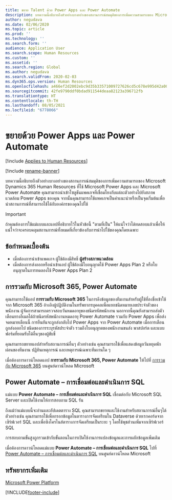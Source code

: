 ```yaml
---
title: ขยาย Talent ด้วย Power Apps และ Power Automate
description: บทความนี้อธิบายถึงตัวอย่างบางอย่างของสถานการณ์สมมุติของการเพิ่มความสามารถของ Microsoft Dynamics 365 Human Resources ที่ใช้ Microsoft Power Apps และ Microsoft Power Automate
author: negudava
ms.date: 02/06/2020
ms.topic: article
ms.prod: ''
ms.technology: ''
ms.search.form: ''
audience: Application User
ms.search.scope: Human Resources
ms.custom: ''
ms.assetid: ''
ms.search.region: Global
ms.author: negudava
ms.search.validFrom: 2020-02-03
ms.dyn365.ops.version: Human Resources
ms.openlocfilehash: a466ef2d2002ebc9d35b33571009727626cd5c678e995d42a00dbe64a2806729
ms.sourcegitcommit: 42fe9790ddf0bdad911544deaa82123a396712fb
ms.translationtype: HT
ms.contentlocale: th-TH
ms.lasthandoff: 08/05/2021
ms.locfileid: "6778066"
---
```

# <a name="extend-with-power-apps-and-power-automate"></a>ขยายด้วย Power Apps และ Power Automate

[!include [Applies to Human Resources](../includes/applies-to-hr.md)]

[!include [rename-banner](~/includes/cc-data-platform-banner.md)]

บทความนี้อธิบายถึงตัวอย่างบางอย่างของสถานการณ์สมมุติของการเพิ่มความสามารถของ Microsoft Dynamics 365 Human Resources ที่ใช้ Microsoft Power Apps และ Microsoft Power Automate คุณสามารถนำเข้าโซลูชันแพคเกจที่เชื่อมโยงกับแต่ละตัวอย่างไปยังสภาพแวดล้อม Power Apps ของคุณ จากนั้นคุณสามารถใช้แพคเกจเป็นคำแนะนำหรือเป็นจุดเริ่มต้นเพื่อนำสถานการณ์ที่สามารถใช้ได้กับองค์กรของคุณไปใช้

> [!IMPORTANT]
> ถ้าคุณต้องการใช้แม่แบบและแอปที่อธิบายไว้ในหัวข้อนี้ "ตามที่เป็น" ให้แน่ใจว่าได้ทดสอบแล้วเพื่อให้แน่ใจว่าจะครอบคลุมสถานการณ์ทั้งหมดที่เกี่ยวข้องกับการนำไปใช้ของคุณโดยเฉพาะ

## <a name="prerequisites"></a>ข้อกำหนดเบื้องต้น

- เมื่อต้องการนำเข้าแพคเกจ ผู้ใช้ต้องมีสิทธิ์ **ผู้สร้างสภาพแวดล้อม**
- เมื่อต้องการส่งออกหรือนำเข้าแอป ผู้ใช้ต้องมีใบอนุญาตใช้ Power Apps Plan 2 หรือใบอนุญาตในการทดลองใช้ Power Apps Plan 2

## <a name="integration-with-microsoft-365-power-automate"></a>การรวมกับ Microsoft 365, Power Automate

คุณสามารถใช้แอป **การรวมกับ Microsoft 365** ในการดึงข้อมูลของทีมงานสำหรับผู้ใช้ที่ลงชื่อเข้าใช้จาก Microsoft 365 อ้างอิงผู้ปฏิบัติงานในทรัพยากรบุคคลเพื่อแยกชนิดหมายเลขประจำตัวของพนักงาน ผู้จัดการสามารถตรวจสอบวันหมดอายุของชนิดรหัสพนักงาน นอกจากนี้คุณยังสามารถส่งตัวเตือนทางอีเมลได้ถ้าชนิดรหัสพนักงานหมดอายุ Power Automate รวมกับ Power Apps เพื่อส่งจดหมายเตือนนี้ การยืนยันจะถูกส่งกลับไป Power Apps จาก Power Automate เมื่อการเตือนถูกส่งออกไป ชนิดของการระบุรหัสประจำตัว รวมถึงใบอนุญาตของพนักงานขนส่ง พาสปอร์ต และแบบฟอร์มที่ยอมรับได้อื่นๆของผู้ขับขี่

คุณสามารถขยายแอปสำหรับสถานการณ์อื่นๆ ตัวอย่างเช่น คุณสามารถใช้เพื่อแสดงข้อมูลวันหยุดพักผ่อนของทีมงาน ปฏิทินเหตุการณ์ และเหตุการณ์เฉพาะทีมงานใด ๆ

เมื่อต้องการดาวน์โหลดแอป **การรวมกับ Microsoft 365, Power Automate** ให้ไปที่ [การรวมกับ Microsoft 365](https://go.microsoft.com/fwlink/?linkid=2081787) บนศูนย์ดาวน์โหลด Microsoft

## <a name="power-automate--sql-connect-and-execute"></a>Power Automate – การเชื่อมต่อและดำเนินการ SQL

แม่แบบ **Power Automate – การเชื่อมต่อและดำเนินการ SQL** เชื่อมต่อกับ Microsoft SQL Server และเปิดใช้งานให้การสอบถาม SQL รัน

ถึงแม้ว่าแม่แบบนี้จะอ่านและอัปเดตตาราง SQL คุณสามารถขยายและใช้งานสำหรับสถานการณ์อื่นๆได้ ตัวอย่างเช่น คุณสามารถใช้เพื่อกรอกข้อมูลในตารางการจัดเตรียมใน Dataverse ด้วยเรกคอร์ดจากเซิร์ฟเวอร์ SQL และเพื่อซิงโครไนส์ตารางการจัดเตรียมเป็นระยะ ๆ โดยใช้พุชส่วนเพิ่มจากเซิร์ฟเวอร์ SQL 

การสอบถามขั้นสูงถูกรวมเข้ากับขั้นตอนในการเปิดใช้งานการแปลงข้อมูลและการผลักข้อมูลเพิ่มเติม

เมื่อต้องการดาวน์โหลดแม่แบบ **Power Automate – การเชื่อมต่อและดำเนินการ SQL** ไปที่ [Power Automate – การเชื่อมต่อและดำเนินการ SQL](https://go.microsoft.com/fwlink/?linkid=2081789) บนศูนย์ดาวน์โหลด Microsoft

## <a name="additional-resources"></a>ทรัพยากรเพิ่มเติม

[Microsoft Power Platform](/power-platform/admin/admin-documentation)</br>

[!INCLUDE[footer-include](../includes/footer-banner.md)]